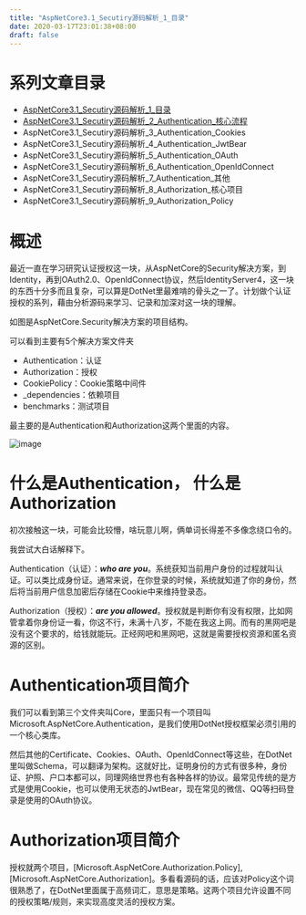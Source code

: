 ```yaml
---
title: "AspNetCore3.1_Secutiry源码解析_1_目录"
date: 2020-03-17T23:01:38+08:00
draft: false
---
```

# 系列文章目录
- [AspNetCore3.1_Secutiry源码解析_1_目录](https://holdengong.com/aspnetcore3.1_secutiry源码解析_1_目录)
- [AspNetCore3.1_Secutiry源码解析_2_Authentication_核心流程](https://holdengong.com/aspnetcore3.1_secutiry源码解析_2_authentication_核心流程)
- AspNetCore3.1_Secutiry源码解析_3_Authentication_Cookies
- AspNetCore3.1_Secutiry源码解析_4_Authentication_JwtBear
- AspNetCore3.1_Secutiry源码解析_5_Authentication_OAuth
- AspNetCore3.1_Secutiry源码解析_6_Authentication_OpenIdConnect
- AspNetCore3.1_Secutiry源码解析_7_Authentication_其他
- AspNetCore3.1_Secutiry源码解析_8_Authorization_核心项目
- AspNetCore3.1_Secutiry源码解析_9_Authorization_Policy

# 概述
最近一直在学习研究认证授权这一块，从AspNetCore的Security解决方案，到Identity，再到OAuth2.0、OpenIdConnect协议，然后IdentityServer4，这一块的东西十分多而且复杂，可以算是DotNet里最难啃的骨头之一了。计划做个认证授权的系列，藉由分析源码来学习、记录和加深对这一块的理解。

如图是AspNetCore.Security解决方案的项目结构。

可以看到主要有5个解决方案文件夹
- Authentication：认证
- Authorization：授权
- CookiePolicy：Cookie策略中间件
- _dependencies：依赖项目
- benchmarks：测试项目

最主要的是Authentication和Authorization这两个里面的内容。

![image](https://fs.31huiyi.com/08b5ab04-13a0-46a4-bd71-5ae61185c27e.png)

# 什么是Authentication， 什么是Authorization
初次接触这一块，可能会比较懵，啥玩意儿啊，俩单词长得差不多像念绕口令的。

我尝试大白话解释下。

Authentication（认证）：***who are you***。系统获知当前用户身份的过程就叫认证。可以类比成身份证。通常来说，在你登录的时候，系统就知道了你的身份，然后将当前用户信息加密后存储在Cookie中来维持登录态。

Authorization（授权）：***are you allowed***。授权就是判断你有没有权限，比如网管拿着你身份证一看，你这不行，未满十八岁，不能在我这上网。而有的黑网吧是没有这个要求的，给钱就能玩。正经网吧和黑网吧，这就是需要授权资源和匿名资源的区别。

# Authentication项目简介
我们可以看到第三个文件夹叫Core，里面只有一个项目叫Microsoft.AspNetCore.Authentication，是我们使用DotNet授权框架必须引用的一个核心类库。

然后其他的Certificate、Cookies、OAuth、OpenIdConnect等这些，在DotNet里叫做Schema，可以翻译为架构。这就好比，证明身份的方式有很多种，身份证、护照、户口本都可以，同理网络世界也有各种各样的协议。最常见传统的是方式是使用Cookie，也可以使用无状态的JwtBear，现在常见的微信、QQ等扫码登录是使用的OAuth协议。

# Authorization项目简介
授权就两个项目，[Microsoft.AspNetCore.Authorization.Policy],[Microsoft.AspNetCore.Authorization]。多看看源码的话，应该对Policy这个词很熟悉了，在DotNet里面属于高频词汇，意思是策略。这两个项目允许设置不同的授权策略/规则，来实现高度灵活的授权方案。




